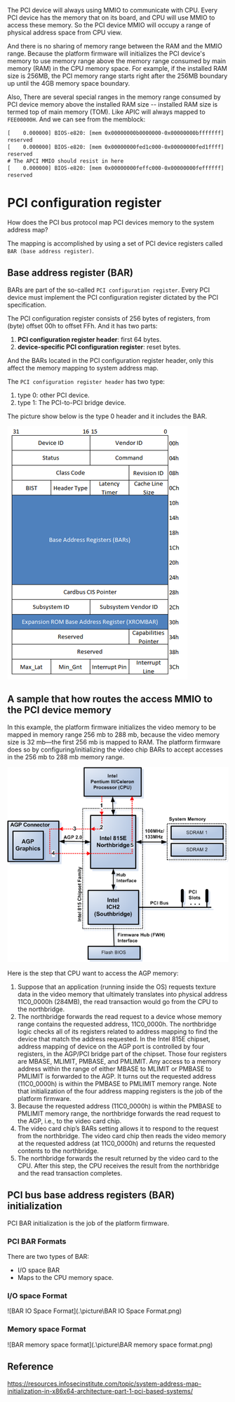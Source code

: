 The PCI device will always using MMIO to communicate with CPU. Every PCI device has the memory that on its board, and CPU will use MMIO to access these memory. So the PCI device MMIO will occupy a range of physical address space from CPU view. 

And there is no sharing of memory range between the RAM and the MMIO range. Because the platform firmware will initializes the PCI device's memory to use memory range above the memory range consumed by main memory (RAM) in the CPU memory space. For example, if the installed RAM size is 256MB, the PCI memory range starts right after the 256MB boundary up until the 4GB memory space boundary.

Also, There are several special ranges in the memory range consumed by PCI device memory above the installed RAM size -- installed RAM size is termed top of main memory (TOM). Like APIC will always mapped to `FEE00000H`. And we can see from the memblock:

```Shell
[    0.000000] BIOS-e820: [mem 0x00000000b0000000-0x00000000bfffffff] reserved
[    0.000000] BIOS-e820: [mem 0x00000000fed1c000-0x00000000fed1ffff] reserved
# The APCI MMIO should resist in here
[    0.000000] BIOS-e820: [mem 0x00000000feffc000-0x00000000feffffff] reserved
```

# PCI configuration register

How does the PCI bus protocol map PCI devices memory to the system address map?

The mapping is accomplished by using a set of PCI device registers called `BAR (base address register)`.

## Base address register (BAR)

BARs are part of the so-called `PCI configuration register`. Every PCI device must implement the PCI configuration register dictated by the PCI specification.

The PCI configuration register consists of 256 bytes of registers, from (byte) offset 00h to offset FFh. And it has two parts:

1. **PCI configuration register header**: first 64 bytes.
2. **device-specific PCI configuration register**: reset bytes.

And the BARs located in the PCI configuration register header, only this affect the memory mapping to system address map.

The `PCI configuration register header` has two type:

1. type 0: other PCI device.
2. type 1: The PCI-to-PCI bridge device.

The picture show below is the type 0 header and it includes the BAR.

![BAR](.\picture\BAR.png)

## A sample that how routes the access MMIO to the PCI device memory

In this example, the platform firmware initializes the video memory to be mapped in memory range 256 mb to 288 mb, because the video memory size is 32 mb—the first 256 mb is mapped to RAM. The platform firmware does so by configuring/initializing the video chip BARs to accept accesses in the 256 mb to 288 mb memory range.

![access_patch](.\picture\access_patch.png)

Here is the step that CPU want to access the AGP memory:

1. Suppose that an application (running inside the OS) requests texture data in the video memory that ultimately translates into physical address 11C0_0000h (284MB), the read transaction would go from the CPU to the northbridge.
2. The northbridge forwards the read request to a device whose memory range contains the requested address, 11C0_0000h. The northbridge logic checks all of its registers related to address mapping to find the device that match the address requested. In the Intel 815E chipset, address mapping of device on the AGP port is controlled by four registers, in the AGP/PCI bridge part of the chipset. Those four registers are MBASE, MLIMIT, PMBASE, and PMLIMIT. Any access to a memory address within the range of either MBASE to MLIMIT or PMBASE to PMLIMIT is forwarded to the AGP. It turns out the requested address (11C0_0000h) is within the PMBASE to PMLIMIT memory range. Note that initialization of the four address mapping registers is the job of the platform firmware.
3. Because the requested address (11C0_0000h) is within the PMBASE to PMLIMIT memory range, the northbridge forwards the read request to the AGP, i.e., to the video card chip.
4. The video card chip’s BARs setting allows it to respond to the request from the northbridge. The video card chip then reads the video memory at the requested address (at 11C0_0000h) and returns the requested contents to the northbridge.
5. The northbridge forwards the result returned by the video card to the CPU. After this step, the CPU receives the result from the northbridge and the read transaction completes.

## PCI bus base address registers (BAR) initialization

PCI BAR initialization is the job of the platform firmware.

### PCI BAR Formats

There are two types of BAR:

* I/O space BAR
* Maps to the CPU memory space.

### I/O space Format

![BAR IO Space Format](.\picture\BAR IO Space Format.png)

### Memory space Format

![BAR memory space format](.\picture\BAR memory space format.png)

## Reference

https://resources.infosecinstitute.com/topic/system-address-map-initialization-in-x86x64-architecture-part-1-pci-based-systems/